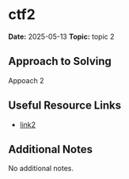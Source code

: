 
# ctf2

**Date:** 2025-05-13
**Topic:** topic 2

## Approach to Solving

Appoach 2

## Useful Resource Links

- [link2]()

## Additional Notes

No additional notes.
    